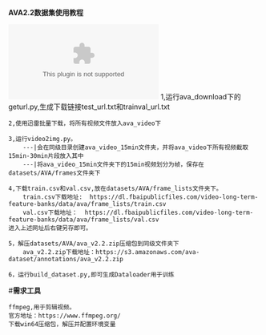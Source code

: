 **AVA2.2数据集使用教程**

![hh](https://dl.fbaipublicfiles.com/video-long-term-feature-banks/data/ava/frame_lists/train.csv)
    1,运行ava_download下的geturl.py,生成下载链接test_url.txt和trainval_url.txt
    
    2,使用迅雷批量下载，将所有视频文件放入ava_video下
    
    3,运行video2img.py。
        ---|会在同级目录创建ava_video_15min文件夹，并将ava_video下所有视频截取15min-30min片段放入其中
        ---|将ava_video_15min文件夹下的15min视频划分为帧，保存在datasets/AVA/frames文件夹下
    
    4,下载train.csv和val.csv,放在datasets/AVA/frame_lists文件夹下。
        train.csv下载地址:  https://dl.fbaipublicfiles.com/video-long-term-feature-banks/data/ava/frame_lists/train.csv
        val.csv下载地址：  https://dl.fbaipublicfiles.com/video-long-term-feature-banks/data/ava/frame_lists/val.csv
    进入上述网址后右键另存即可。
    
    5，解压datasets/AVA/ava_v2.2.zip压缩包到同级文件夹下
        ava_v2.2.zip下载地址：https://s3.amazonaws.com/ava-dataset/annotations/ava_v2.2.zip
    
    6，运行build_dataset.py,即可生成Dataloader用于训练
    
#**需求工具**

    ffmpeg,用于剪辑视频。
    官方地址：https://www.ffmpeg.org/
    下载win64压缩包，解压并配置环境变量

